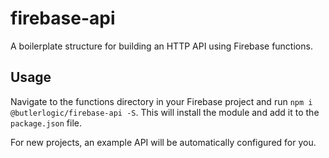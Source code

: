 # firebase-api

A boilerplate structure for building an HTTP API using Firebase functions.

## Usage

Navigate to the functions directory in your Firebase project and run `npm i @butlerlogic/firebase-api -S`. This will install the module and add it to the `package.json` file.

For new projects, an example API will be automatically configured for you.